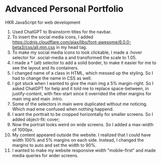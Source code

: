 # Advanced Personal Portfolio
 HKR JavaScript for web development
1. Used ChatGPT to Brainstorm titles for the navbar.
2. To insert the social media icons, I added https://cdnjs.cloudflare.com/ajax/libs/font-awesome/6.0.0-beta3/css/all.min.css in my head tag. 
3. To make my social media icons to look clickable, I made a :hover selector for .social-media a and transformed the scale to 1.05.
4. I made a * (all) selector to add a solid border, to make it easier for me to see the layout and its containers.
5. I changed name of a class in HTML, which messed up the styling. So I had to change the name in CSS as well. 
6. I got stuck when I wanted to give the main img a 5% margin-right. So I asked ChatGPT for help and it told me to replace space-between, in justify-content, with flex-start since it overrided the other margins for main img and main .intro.
7. Some of the selectors in main were duplicated without me noticing. Which mad eme confused when nothing happend.
8. I want the porttrait to be cropped horizontally for smaller screens. So I added object-fit: cover;
9. Now the portrait looks weird on wide screens. So I added a max-width of 1000px.
10. My content appeared outside the website. I realized that I could have width 100% and 5% margins on each side. Instead, I changed the margins to auto and set the width to 90%.
11. I wanted to make my website responsive width "mobile-first" and made media queries for wider screens. 